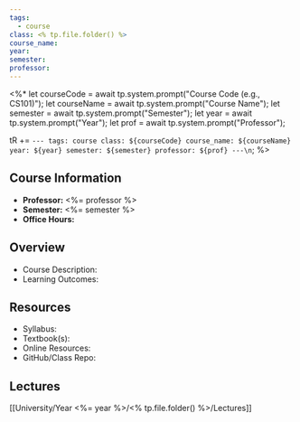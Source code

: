 ```yaml
---
tags:
  - course
class: <% tp.file.folder() %>
course_name:
year:
semester:
professor:
---
```

<%* 
let courseCode = await tp.system.prompt("Course Code (e.g., CS101)");
let courseName = await tp.system.prompt("Course Name");
let semester = await tp.system.prompt("Semester");
let year = await tp.system.prompt("Year");
let prof = await tp.system.prompt("Professor");

tR += `---
tags: course
class: ${courseCode}
course_name: ${courseName}
year: ${year}
semester: ${semester}
professor: ${prof}
---\n`;
%>

## Course Information
- **Professor:** <%= professor %>  
- **Semester:** <%= semester %>  
- **Office Hours:**  

## Overview
- Course Description:  
- Learning Outcomes:  

## Resources
- Syllabus:  
- Textbook(s):  
- Online Resources:  
- GitHub/Class Repo:  

## Lectures
[[University/Year <%= year %>/<% tp.file.folder() %>/Lectures]]